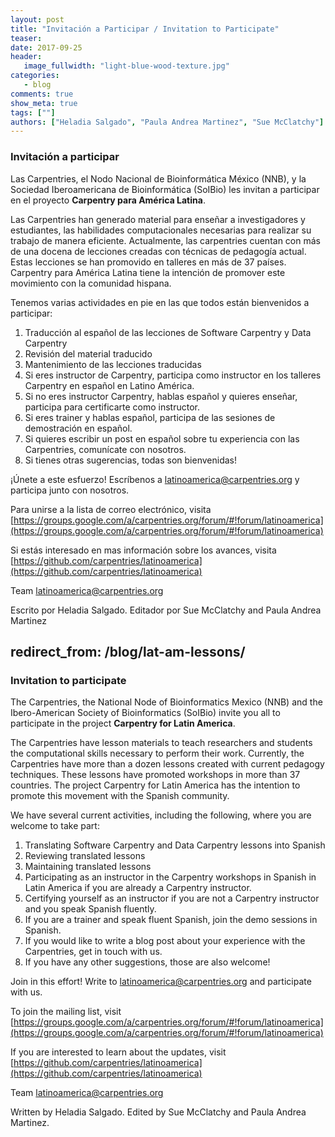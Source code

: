 ```yaml
---
layout: post
title: "Invitación a Participar / Invitation to Participate"
teaser: 
date: 2017-09-25
header:
   image_fullwidth: "light-blue-wood-texture.jpg"
categories:
   - blog
comments: true
show_meta: true
tags: [""]
authors: ["Heladia Salgado", "Paula Andrea Martinez", "Sue McClatchy"]
---
```


### Invitación a participar

Las Carpentries, el Nodo Nacional de Bioinformática México (NNB), y la Sociedad Iberoamericana de Bioinformática (SoIBio) 
les invitan a  participar en el proyecto **Carpentry para América Latina**.

Las Carpentries han generado material para enseñar a investigadores y estudiantes, las habilidades computacionales necesarias para realizar su trabajo de manera eficiente. Actualmente, las carpentries cuentan con más de una docena de lecciones creadas con técnicas de pedagogía actual. Estas lecciones se han promovido en talleres en más de 37 países. Carpentry para América Latina tiene la intención de promover este movimiento con la comunidad hispana. 

Tenemos varias actividades en pie en las que todos están bienvenidos a participar:

1. Traducción al español de las lecciones de Software Carpentry y Data Carpentry 
2. Revisión del material traducido
3. Mantenimiento de las lecciones traducidas
4. Si eres instructor de Carpentry, participa como instructor en los talleres Carpentry en español en Latino América.
5. Si no eres instructor Carpentry, hablas español y quieres enseñar, participa para certificarte como instructor.
6. Si eres trainer y hablas español, participa de las sesiones de demostración  en español.
7. Si quieres escribir un post en español sobre tu experiencia con las Carpentries, comunícate con nosotros.
8. Si tienes otras sugerencias, todas son bienvenidas! 

¡Únete a este esfuerzo! Escríbenos a latinoamerica@carpentries.org y participa junto con nosotros. 

Para unirse a la lista de correo electrónico, visita [https://groups.google.com/a/carpentries.org/forum/#!forum/latinoamerica](https://groups.google.com/a/carpentries.org/forum/#!forum/latinoamerica)

Si estás interesado en mas información sobre los avances, visita [https://github.com/carpentries/latinoamerica](https://github.com/carpentries/latinoamerica)

Team latinoamerica@carpentries.org

Escrito por Heladia Salgado. Editador por Sue McClatchy and Paula Andrea Martinez

redirect_from: /blog/lat-am-lessons/
-------

### Invitation to participate

The Carpentries, the National Node of Bioinformatics Mexico (NNB) and the Ibero-American Society of Bioinformatics (SoIBio) 
invite you all to participate in the project **Carpentry for Latin America**.

The Carpentries have lesson materials to teach researchers and students the computational skills necessary to perform their work. Currently, the Carpentries have more than a dozen lessons created with current pedagogy techniques. These lessons have promoted workshops in more than 37 countries. The project Carpentry for Latin America has the intention to promote this movement with the Spanish community.

We have several current activities, including the following, where you are welcome to take part:

1. Translating Software Carpentry and Data Carpentry lessons into Spanish
2. Reviewing translated lessons
3.  Maintaining translated lessons
4. Participating as an instructor in the Carpentry workshops in Spanish in Latin America if you are already a Carpentry instructor.
5. Certifying yourself as an instructor if you are not a Carpentry instructor and you speak Spanish fluently.
6. If you are a trainer and speak fluent Spanish, join the demo sessions in Spanish.
7. If you would like to write a blog post about your experience with the Carpentries, get in touch with us.
8. If you have any other suggestions, those are also welcome!       

Join in this effort! Write to latinoamerica@carpentries.org and participate with us.

To join the mailing list, visit [https://groups.google.com/a/carpentries.org/forum/#!forum/latinoamerica](https://groups.google.com/a/carpentries.org/forum/#!forum/latinoamerica)

If you are interested to learn about the updates, visit [https://github.com/carpentries/latinoamerica](https://github.com/carpentries/latinoamerica)

Team latinoamerica@carpentries.org

Written by Heladia Salgado. Edited by Sue McClatchy and Paula Andrea Martinez.
